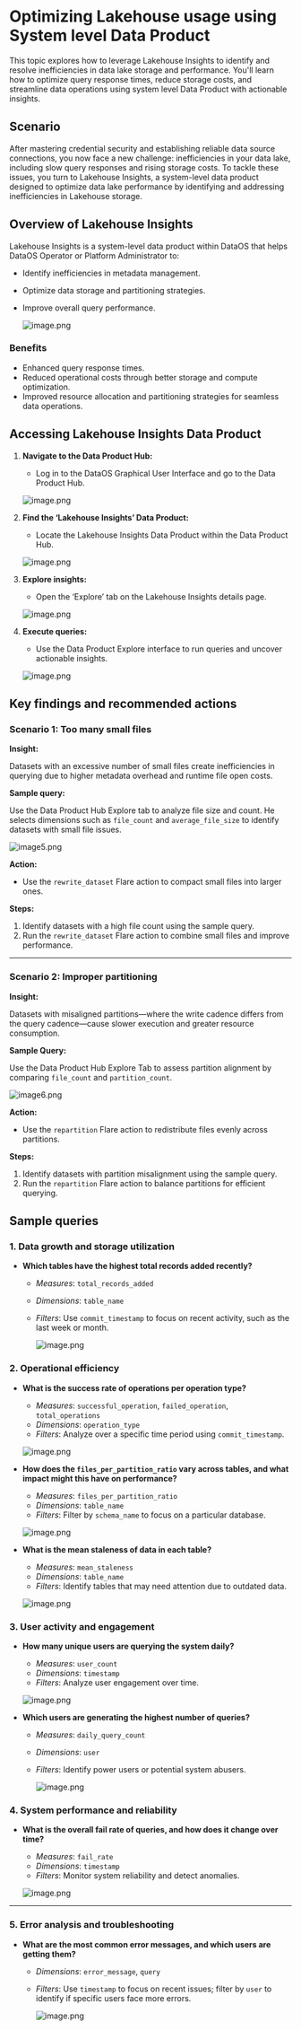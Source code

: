 # Optimizing Lakehouse usage using System level Data Product

This topic explores how to leverage Lakehouse Insights to identify and resolve inefficiencies in data lake storage and performance. You'll learn how to optimize query response times, reduce storage costs, and streamline data operations using system level Data Product with actionable insights.

## Scenario

After mastering credential security and establishing reliable data source connections, you now face a new challenge: inefficiencies in your data lake, including slow query responses and rising storage costs. To tackle these issues, you turn to Lakehouse Insights, a system-level data product designed to optimize data lake performance by identifying and addressing inefficiencies in Lakehouse storage.

## Overview of Lakehouse Insights

Lakehouse Insights is a system-level data product within DataOS that helps DataOS Operator or Platform Administrator to:

- Identify inefficiencies in metadata management.
- Optimize data storage and partitioning strategies.
- Improve overall query performance.
    
    ![image.png](/learn/operator_learn_track/lakehouse_insights/image.png)
    

### **Benefits**

- Enhanced query response times.
- Reduced operational costs through better storage and compute optimization.
- Improved resource allocation and partitioning strategies for seamless data operations.

## Accessing Lakehouse Insights Data Product

1. **Navigate to the Data Product Hub:**
    - Log in to the DataOS Graphical User Interface and go to the Data Product Hub.
    
    ![image.png](/learn/operator_learn_track/lakehouse_insights/image1.png)
    
2. **Find the ‘Lakehouse Insights’ Data Product:**
    - Locate the Lakehouse Insights Data Product within the Data Product Hub.
    
    ![image.png](/learn/operator_learn_track/lakehouse_insights/image2.png)
    
3. **Explore insights:**
    - Open the ‘Explore’ tab on the Lakehouse Insights details page.
    
    ![image.png](/learn/operator_learn_track/lakehouse_insights/image3.png)
    
4. **Execute queries:**
    - Use the Data Product Explore interface to run queries and uncover actionable insights.
    
    ![image.png](/learn/operator_learn_track/lakehouse_insights/image4.png)
    

## Key findings and recommended actions

### **Scenario 1: Too many small files**

**Insight:**

Datasets with an excessive number of small files create inefficiencies in querying due to higher metadata overhead and runtime file open costs.

**Sample query:**

Use the Data Product Hub Explore tab to analyze file size and count. He selects dimensions such as `file_count` and `average_file_size` to identify datasets with small file issues.

![image5.png](/learn/operator_learn_track/lakehouse_insights/image5.png)

**Action:**

- Use the `rewrite_dataset` Flare action to compact small files into larger ones.

**Steps:**

1. Identify datasets with a high file count using the sample query.
2. Run the `rewrite_dataset` Flare action to combine small files and improve performance.

---

### **Scenario 2: Improper partitioning**

**Insight:**

Datasets with misaligned partitions—where the write cadence differs from the query cadence—cause slower execution and greater resource consumption.

**Sample Query:**

Use the Data Product Hub Explore Tab to assess partition alignment by comparing `file_count` and `partition_count`.

![image6.png](/learn/operator_learn_track/lakehouse_insights/image6.png)

**Action:**

- Use the `repartition` Flare action to redistribute files evenly across partitions.

**Steps:**

1. Identify datasets with partition misalignment using the sample query.
2. Run the `repartition` Flare action to balance partitions for efficient querying.


## Sample queries

### **1. Data growth and storage utilization**

- **Which tables have the highest total records added recently?**
    - *Measures*: `total_records_added`
    - *Dimensions*: `table_name`
    - *Filters*: Use `commit_timestamp` to focus on recent activity, such as the last week or month.
        
        ![image.png](/learn/operator_learn_track/lakehouse_insights/image7.png)
        

### **2. Operational efficiency**

- **What is the success rate of operations per operation type?**
    - *Measures*: `successful_operation`, `failed_operation`, `total_operations`
    - *Dimensions*: `operation_type`
    - *Filters*: Analyze over a specific time period using `commit_timestamp`.
    
    ![image.png](/learn/operator_learn_track/lakehouse_insights/image8.png)
    
- **How does the `files_per_partition_ratio` vary across tables, and what impact might this have on performance?**
    - *Measures*: `files_per_partition_ratio`
    - *Dimensions*: `table_name`
    - *Filters*: Filter by `schema_name` to focus on a particular database.
    
    ![image.png](/learn/operator_learn_track/lakehouse_insights/image9.png)
    
- **What is the mean staleness of data in each table?**
    - *Measures*: `mean_staleness`
    - *Dimensions*: `table_name`
    - *Filters*: Identify tables that may need attention due to outdated data.
    
    ![image.png](/learn/operator_learn_track/lakehouse_insights/image10.png)
    

### **3. User activity and engagement**

- **How many unique users are querying the system daily?**
    - *Measures*: `user_count`
    - *Dimensions*: `timestamp`
    - *Filters*: Analyze user engagement over time.
    
    ![image.png](/learn/operator_learn_track/lakehouse_insights/image11.png)
    
- **Which users are generating the highest number of queries?**
    - *Measures*: `daily_query_count`
    - *Dimensions*: `user`
    - *Filters*: Identify power users or potential system abusers.
        
        ![image.png](/learn/operator_learn_track/lakehouse_insights/image12.png)
        

### **4. System performance and reliability**

- **What is the overall fail rate of queries, and how does it change over time?**
    - *Measures*: `fail_rate`
    - *Dimensions*: `timestamp`
    - *Filters*: Monitor system reliability and detect anomalies.
    
    ![image.png](/learn/operator_learn_track/lakehouse_insights/image13.png)
    

---

### **5. Error analysis and troubleshooting**

- **What are the most common error messages, and which users are getting them?**
    - *Dimensions*: `error_message`, `query`
    - *Filters*: Use `timestamp` to focus on recent issues; filter by `user` to identify if specific users face more errors.
        
        ![image.png](/learn/operator_learn_track/lakehouse_insights/image14.png)
